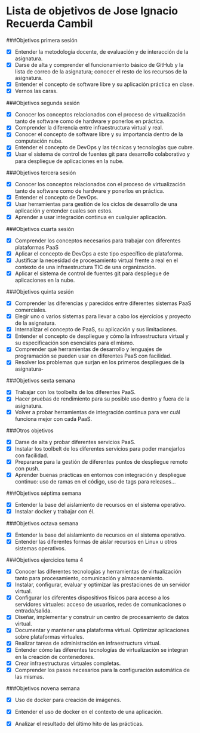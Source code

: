 Lista de objetivos de Jose Ignacio Recuerda Cambil
==================================================

###Objetivos primera sesión
- [X] Entender la metodología docente, de evaluación y de interacción de la asignatura.
- [X] Darse de alta y comprender el funcionamiento básico de GitHub y la lista de correo de la asignatura; conocer el resto de los recursos de la asignatura.
- [X] Entender el concepto de software libre y su aplicación práctica en clase.
- [X] Vernos las caras. 

###Objetivos segunda sesión
- [X] Conocer los conceptos relacionados con el proceso de virtualización tanto de software como de hardware y ponerlos en práctica.
- [X] Comprender la diferencia entre infraestructura virtual y real.
- [X] Conocer el concepto de software libre y su importancia dentro de la computación nube.
- [X] Entender el concepto de DevOps y las técnicas y tecnologías que cubre.
- [X] Usar el sistema de control de fuentes git para desarrollo colaborativo y para despliegue de aplicaciones en la nube.

###Objetivos tercera sesión
- [X] Conocer los conceptos relacionados con el proceso de virtualización tanto de software como de hardware y ponerlos en práctica.
- [X] Entender el concepto de DevOps.
- [X] Usar herramientas para gestión de los ciclos de desarrollo de una aplicación y entender cuales son estos.
- [X] Aprender a usar integración continua en cualquier aplicación.

###Objetivos cuarta sesión
- [X] Comprender los conceptos necesarios para trabajar con diferentes plataformas PaaS
- [X] Aplicar el concepto de DevOps a este tipo específico de plataforma.
- [X] Justificar la necesidad de procesamiento virtual frente a real en el contexto de una infraestructura TIC de una organización.
- [X] Aplicar el sistema de control de fuentes git para despliegue de aplicaciones en la nube.

###Objetivos quinta sesión
- [X] Comprender las diferencias y parecidos entre diferentes sistemas PaaS comerciales.
- [X] Elegir uno o varios sistemas para llevar a cabo los ejercicios y proyecto de la asignatura.
- [X] Internalizar el concepto de PaaS, su aplicación y sus limitaciones.
- [X] Entender el concepto de despliegue y cómo la infraestructura virtual y su especificación son esenciales para el mismo.
- [X] Comprender qué herramientas de desarrollo y lenguajes de programación se pueden usar en diferentes PaaS con facilidad.
- [X] Resolver los problemas que surjan en los primeros despliegues de la asignatura-

###Objetivos sexta semana
- [X] Trabajar con los toolbelts de los diferentes PaaS.
- [X] Hacer pruebas de rendimiento para su posible uso dentro y fuera de la asignatura.
- [X] Volver a probar herramientas de integración continua para ver cuál funciona mejor con cada PaaS.

###Otros objetivos
- [X] Darse de alta y probar diferentes servicios PaaS.
- [X] Instalar los toolbelt de los diferentes servicios para poder manejarlos con facilidad.
- [X] Prepararse para la gestión de diferentes puntos de despliegue remoto con push.
- [X] Aprender buenas prácticas en entornos con integración y despliegue continuo: uso de ramas en el código, uso de tags para releases...

###Objetivos séptima semana
- [X] Entender la base del aislamiento de recursos en el sistema operativo.
- [X] Instalar docker y trabajar con él.

###Objetivos octava semana
- [X] Entender la base del aislamiento de recursos en el sistema operativo.
- [X] Entender las diferentes formas de aislar recursos en Linux u otros sistemas operativos.

###Objetivos ejercicios tema 4
- [X] Conocer las diferentes tecnologías y herramientas de virtualización tanto para procesamiento, comunicación y almacenamiento.
- [X] Instalar, configurar, evaluar y optimizar las prestaciones de un servidor virtual.
- [X] Configurar los diferentes dispositivos físicos para acceso a los servidores virtuales: acceso de usuarios, redes de comunicaciones o entrada/salida.
- [X] Diseñar, implementar y construir un centro de procesamiento de datos virtual.
- [X] Documentar y mantener una plataforma virtual.
Optimizar aplicaciones sobre plataformas virtuales.
- [X] Realizar tareas de administración en infraestructura virtual.
- [X] Entender cómo las diferentes tecnologías de virtualización se integran en la creación de contenedores.
- [X] Crear infraestructuras virtuales completas.
- [X] Comprender los pasos necesarios para la configuración automática de las mismas.

###Objetivos novena semana
- [X] Uso de docker para creación de imágenes.
- [X] Entender el uso de docker en el contexto de una aplicación.
- [X] Analizar el resultado del último hito de las prácticas.


